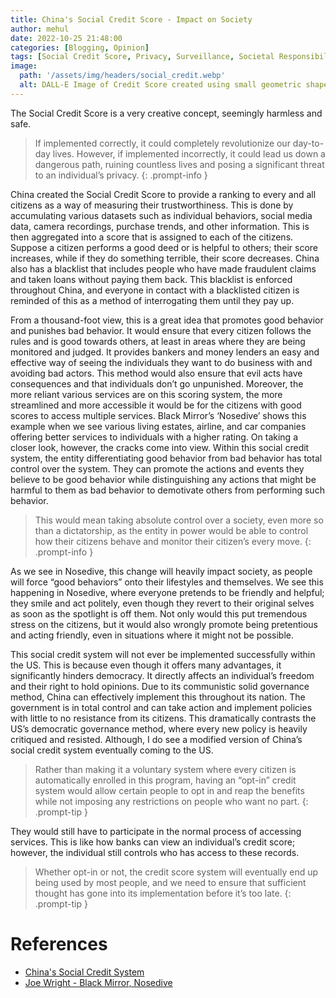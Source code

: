 ```yaml
---
title: China's Social Credit Score - Impact on Society
author: mehul
date: 2022-10-25 21:48:00
categories: [Blogging, Opinion]
tags: [Social Credit Score, Privacy, Surveillance, Societal Responsibility]
image:
  path: '/assets/img/headers/social_credit.webp'
  alt: DALL-E Image of Credit Score created using small geometric shapes in a monochrome design on a black background.
---
```


The Social Credit Score is a very creative concept, seemingly harmless and safe.

> If implemented correctly, it could completely revolutionize our day-to-day lives. However, if implemented incorrectly, it could lead us down a dangerous path, ruining countless lives and posing a significant threat to an individual’s privacy.
{: .prompt-info }

China created the Social Credit Score to provide a ranking to every and all citizens as a way of measuring their trustworthiness. This is done by accumulating various datasets such as individual behaviors, social media data, camera recordings, purchase trends, and other information. This is then aggregated into a score that is assigned to each of the citizens. Suppose a citizen performs a good deed or is helpful to others; their score increases, while if they do something terrible, their score decreases. China also has a blacklist that includes people who have made fraudulent claims and taken loans without paying them back. This blacklist is enforced throughout China, and everyone in contact with a blacklisted citizen is reminded of this as a method of interrogating them until they pay up.

From a thousand-foot view, this is a great idea that promotes good behavior and punishes bad behavior. It would ensure that every citizen follows the rules and is good towards others, at least in areas where they are being monitored and judged. It provides bankers and money lenders an easy and effective way of seeing the individuals they want to do business with and avoiding bad actors. This method would also ensure that evil acts have consequences and that individuals don’t go unpunished. Moreover, the more reliant various services are on this scoring system, the more streamlined and more accessible it would be for the citizens with good scores to access multiple services. Black Mirror’s ‘Nosedive’ shows this example when we see various living estates, airline, and car companies offering better services to individuals with a higher rating. On taking a closer look, however, the cracks come into view. Within this social credit system, the entity differentiating good behavior from bad behavior has total control over the system. They can promote the actions and events they believe to be good behavior while distinguishing any actions that might be harmful to them as bad behavior to demotivate others from performing such behavior.

> This would mean taking absolute control over a society, even more so than a dictatorship, as the entity in power would be able to control how their citizens behave and monitor their citizen’s every move.
{: .prompt-info }

As we see in Nosedive, this change will heavily impact society, as people will force “good behaviors” onto their lifestyles and themselves. We see this happening in Nosedive, where everyone pretends to be friendly and helpful; they smile and act politely, even though they revert to their original selves as soon as the spotlight is off them. Not only would this put tremendous stress on the citizens, but it would also wrongly promote being pretentious and acting friendly, even in situations where it might not be possible.

This social credit system will not ever be implemented successfully within the US. This is because even though it offers many advantages, it significantly hinders democracy. It directly affects an individual’s freedom and their right to hold opinions. Due to its communistic solid governance method, China can effectively implement this throughout its nation. The government is in total control and can take action and implement policies with little to no resistance from its citizens. This dramatically contrasts the US’s democratic governance method, where every new policy is heavily critiqued and resisted. Although, I do see a modified version of China’s social credit system eventually coming to the US.

> Rather than making it a voluntary system where every citizen is automatically enrolled in this program, having an “opt-in” credit system would allow certain people to opt in and reap the benefits while not imposing any restrictions on people who want no part.
{: .prompt-tip }

They would still have to participate in the normal process of accessing services. This is like how banks can view an individual’s credit score; however, the individual still controls who has access to these records.

> Whether opt-in or not, the credit score system will eventually end up being used by most people, and we need to ensure that sufficient thought has gone into its implementation before it’s too late.
{: .prompt-tip }

# References

- [China's Social Credit System](https://www.npr.org/sections/money/2018/10/09/655921710/chinas-social-credit-system)
- [Joe Wright - Black Mirror, Nosedive](https://www.imdb.com/title/tt5497778/)
